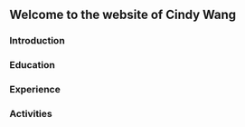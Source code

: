 ## Welcome to the website of Cindy Wang

### Introduction

### Education

### Experience

### Activities
